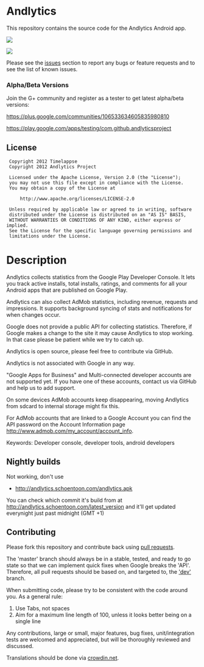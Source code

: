 # Andlytics

This repository contains the source code for the Andlytics Android app.

<a href="https://play.google.com/store/apps/details?id=com.github.andlyticsproject" alt="Download from Google Play">
  <img src="http://www.android.com/images/brand/android_app_on_play_large.png">
</a>

![](https://lh4.ggpht.com/ckVylBqx0sS1b-KW99qkg7NYuDNRGGstnZKsw-qe3TnpUOH4em5cH-8QuPXs2NQj9Nou=w705)


Please see the [issues](https://github.com/AndlyticsProject/andlytics/issues) section to
report any bugs or feature requests and to see the list of known issues.

### Alpha/Beta Versions
Join the G+ community and register as a tester to get latest alpha/beta versions:

https://plus.google.com/communities/106533634605835980810

https://play.google.com/apps/testing/com.github.andlyticsproject


## License

     Copyright 2012 Timelappse
     Copyright 2012 Andlytics Project

     Licensed under the Apache License, Version 2.0 (the "License");
     you may not use this file except in compliance with the License.
     You may obtain a copy of the License at

         http://www.apache.org/licenses/LICENSE-2.0

     Unless required by applicable law or agreed to in writing, software
     distributed under the License is distributed on an "AS IS" BASIS,
     WITHOUT WARRANTIES OR CONDITIONS OF ANY KIND, either express or implied.
     See the License for the specific language governing permissions and
     limitations under the License.

# Description

Andlytics collects statistics from the Google Play Developer Console. It lets you track active installs, total installs, ratings, and comments for all your Android apps that are published on Google Play.

Andlytics can also collect AdMob statistics, including revenue, requests and impressions. It supports background syncing of stats and notifications for when changes occur.

Google does not provide a public API for collecting statistics. Therefore, if Google makes a change to the site it may cause Andlytics to stop working. In that case please be patient while we try to catch up.

Andlytics is open source, please feel free to contribute via GitHub.

Andlytics is not associated with Google in any way.

"Google Apps for Business" and Multi-connected developer accounts are not supported yet. If you have one of these accounts, contact us via GitHub and help us to add support.

On some devices AdMob accounts keep disappearing, moving Andlytics from sdcard to internal storage might fix this.

For AdMob accounts that are linked to a Google Account you can find the API password on the Account Information page http://www.admob.com/my_account/account_info.

Keywords: Developer console, developer tools, android developers

## Nightly builds

Not working, don't use

* http://andlytics.schoentoon.com/andlytics.apk

You can check which commit it's build from at http://andlytics.schoentoon.com/latest_version and it'll get updated everynight just past midnight (GMT +1)

## Contributing

Please fork this repository and contribute back using
[pull requests](https://github.com/AndlyticsProject/andlytics/pulls).

The 'master' branch should always be in a stable, tested, and ready to go state so that we can implement quick fixes when Google breaks the 'API'. Therefore, all pull requests should be based on, and targeted to, the ['dev'](https://github.com/AndlyticsProject/andlytics/tree/dev) branch.

When submitting code, please try to be consistent with the code around you. As a general rule:
1. Use Tabs, not spaces
2. Aim for a maximum line length of 100, unless it looks better being on a single line

Any contributions, large or small, major features, bug fixes, unit/integration tests are welcomed and appreciated, but will be thoroughly reviewed and discussed.

Translations should be done via [crowdin.net](http://crowdin.net/project/andlytics).
